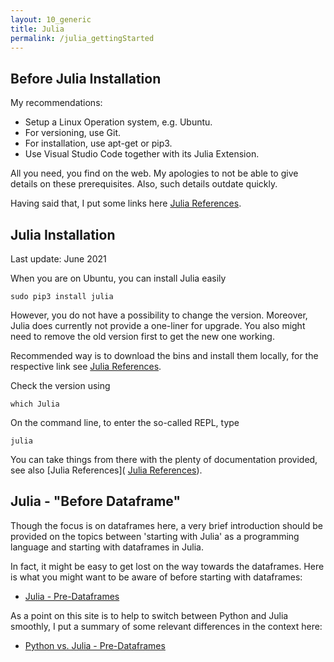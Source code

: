 ```yaml
---
layout: 10_generic
title: Julia
permalink: /julia_gettingStarted
---
```


## Before Julia Installation

My recommendations:
- Setup a Linux Operation system, e.g. Ubuntu.
- For versioning, use Git.
- For installation, use apt-get or pip3.
- Use Visual Studio Code together with its Julia Extension.

All you need, you find on the web. My apologies to not be able to give details on these prerequisites. Also, such details outdate quickly. 

Having said that, I put some links here [Julia References](julia_references). 


## Julia Installation

Last update: June 2021

When you are on Ubuntu, you can install Julia easily

>
    sudo pip3 install julia

However, you do not have a possibility to change the version.
Moreover, Julia does currently not provide a one-liner for upgrade. You also might need to remove the old version first to get the new one working.

Recommended way is to download the bins and install them locally, for the respective link see [Julia References](julia_references).     

Check the version using 

>
    which Julia

On the command line, to enter the so-called REPL, type

>
    julia


You can take things from there with the plenty of documentation provided, see also [Julia References]( [Julia References](julia_references)).     

## Julia - "Before Dataframe" 

Though the focus is on dataframes here, a very brief introduction should be provided on the topics between 'starting with Julia' as a programming language and starting with dataframes in Julia.

In fact, it might be easy to get lost on the way towards the dataframes. Here is what you might want to be aware of before starting with dataframes:

- [Julia - Pre-Dataframes](julia_before_dataframes)


As a point on this site is to help to switch between Python and Julia smoothly, I put a summary of some relevant differences in the context here:

- [Python vs. Julia - Pre-Dataframes](python_julia_before_dataframes)










